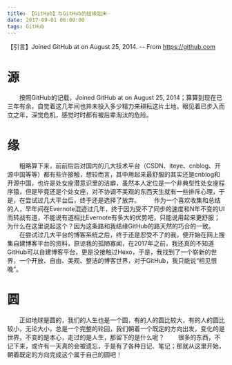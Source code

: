 ```yaml
---
title: 【GitHub】与GitHub的结缘始末
date: 2017-09-01 06:00:00
tags: GitHub
---
```

【引言】Joined GitHub at on August 25, 2014. -- From https://github.com
<!-- more -->

# 源
&emsp;&emsp;按照GitHub的记载，Joined GitHub at on August 25, 2014；算算到现在已三年有余，自觉着这几年间也并未投入多少精力来耕耘这片土地，眼见着已步入而立之年，深觉危机，感觉时时都有被后辈淘汰的危险。

# 缘
&emsp;&emsp;粗略算下来，前前后后对国内的几大技术平台（CSDN、iteye、cnblog、开源中国等等）都有些许接触，想较而言，其中用起来最舒服的其实还是cnblog和开源中国，也许是处女座潜意识里的洁癖，虽然本人定位是一个非典型性处女座程序猿，但是毕竟还是个处女座，对不协调不美观的东西天生就有一些排斥心理，于是，在尝试过几大平台后，终于还是选择了放弃。
&emsp;&emsp;作为一个喜欢收集和总结的人，早年间在Evernote混迹过几年，终于因为受不了同步的速度和N年不变的UI而转战有道，不能说有道相比Evernote有多大的优势吧，只能说用起来更舒服；为什么在这里说起这个？因为这条路和我结缘GitHub的路天然的巧合的一致。
&emsp;&emsp;在尝试过几大平台的博客系统之后，终于还是忍受不了的我，便开始在网上搜集自建博客平台的资料，原谅我的孤陋寡闻，在2017年之前，我还真的不知道GitHub可以自建博客平台，更是没接触过Hexo，于是，我找到了一个崭新的世界，一个开放、自由、美观、整洁的博客世界，对于GitHub，我只能说“相见恨晚”。

# 圆
&emsp;&emsp;正如地球是圆的，我们的人生也是一个圆，有的人的圆比较大，有的人的圆比较小，无论大小，总是一个完整的轮回，我们朝着一个既定的方向出发，变化的是世界，不变的是本心，走过的是人生，那留下的是什么呢？
&emsp;&emsp;很多的东西，不记下来，或许有一天真的会被遗忘，于是有了各种日记、笔记；那就从这里开始，朝着既定的方向完成这个属于自己的圆吧！